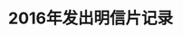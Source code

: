 ---
layout: PC
title: 2016年发出明信片记录
category: PC
tags: PC
keywords:
PCs:
	- from-to: 中国-美国
	  id: CN-2089874
	  distance:
	  travel:
	  author: snarkdoctor
	  cover: pcs_15.jpg
	  description:
	- from-to: 中国-俄罗斯
	  id: CN-2086442	
	  distance:
	  travel:
	  author: GalinaB
	  cover: pcs_14.jpg
	  description:
	- from-to: 中国-荷兰
	  id: CN-2084556
	  distance:
	  travel:
	  author: yougotmail	
	  cover: pcs_13.jpg
	  description:
	- from-to: 中国-捷克
	  id: CN-2084547
	  distance:
	  travel:
	  author: Danca4
	  cover: pcs_12.jpg
	  description:
	- from-to: 中国-爱尔兰
	  id: CN-2071663
	  distance:
	  travel:
	  author: fisherman
	  cover: pcs_11.jpg
	  description:
	- from-to: 中国-意大利
	  id: CN-2066680
	  distance: 
	  travel:
	  author: Paol
	  cover: pcs_10.jpg
	  description:
	- from-to: 大陆-香港
	  id: CN-2071665
	  distance: 1,072
	  travel: 26
	  author: yammieyammie
	  cover: pcs_9.jpg
	  description:
	- from-to: 中国-德国
	  id: CN-2062714
	  distance: 8,776
	  travel: 35
	  author: Elphielein	
	  cover: pcs_8.jpg
	  description:
	- from-to: 大陆-台湾
	  id: CN-2059847
	  distance: 812
	  travel: 34
	  author: wintersky0123
	  cover: pcs_7.jpg
	  description:
	- from-to: 中国-美国
	  id: CN-2063393
	  distance: 12,107
	  travel: 23
	  author: Jana1
	  cover: pcs_6.jpg
	  description:
	- from-to: 中国-俄罗斯
	  id: CN-2045028
	  distance: 6,715	
	  travel: 39
	  author: ponc
	  cover: pcs_5.jpg
	  description:
	- from-to: 中国-西班牙
	  id: CN-2045052	
	  distance: 9,993
	  travel: 31
	  author: Munchky
	  cover: pcs_4.jpg
	  description:
	- from-to: 中国-美国
	  id: CN-2045056
	  distance: 11,842
	  travel: 26
	  author: FABRICPOSTCARDGIRL
	  cover: pcs_3.jpg
	  description:
	- from-to: 中国-荷兰
	  id: CN-2045055
	  distance: 8,941
	  travel: 25
	  author: Questforcards
	  cover: pcs_2.jpg
	  description:
	- from-to: 中国-德国
	  id: CN-2045053
	  distance: 8,884
	  travel: 21
	  author: SelMich
	  cover: pcs_1.jpg
	  description:
	  
---